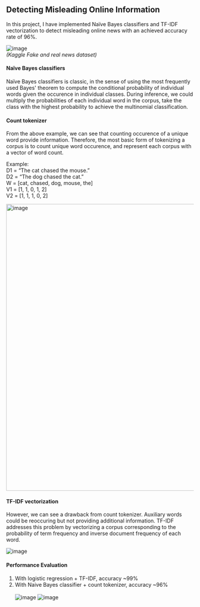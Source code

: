 ## Detecting Misleading Online Information

In this project, I have implemented Naïve Bayes classifiers and TF-IDF vectorization to detect misleading online news with an achieved accuracy rate of 96%.

![image](https://user-images.githubusercontent.com/21034990/228343256-5e1322a9-681f-497c-9d25-21f03190f246.png)<br>
<i>(Kaggle Fake and real news dataset)</i>

#### Naïve Bayes classifiers
Naïve Bayes classifiers is classic, in the sense of using the most frequently used Bayes' theorem to compute the conditional probability of individual words given the occurence in individual classes.  During inference, we could multiply the probabilities of each individual word in the corpus, take the class with the highest probability to achieve the multinomial classification.

#### Count tokenizer  
From the above example, we can see that counting occurence of a unique word provide information.  Therefore, the most basic form of tokenizing a corpus is to count unique word occurence, and represent each corpus with a vector of word count.

Example:<br>
D1 = “The cat chased the mouse.”<br>
D2 = “The dog chased the cat.”<br>
W = [cat, chased, dog, mouse, the]<br>
V1 = [1, 1, 0, 1, 2]<br>
V2 = [1, 1, 1, 0, 2]<br>

<img width="771" alt="image" src="https://user-images.githubusercontent.com/21034990/228344795-9131e74c-dba2-4dad-ae49-5f295d5a7310.png">

#### TF-IDF vectorization
However, we can see a drawback from count tokenizer.  Auxiliary words could be reoccuring but not providing additional information.  TF-IDF addresses this problem by vectorizing a corpus corresponding to the probability of term frequency and inverse document frequency of each word.

![image](https://user-images.githubusercontent.com/21034990/228353402-257dc6d4-422d-4588-8bdb-f06f4ac5d1ff.png)

#### Performance Evaluation
1.  With logistic regression + TF-IDF, accuracy ~99%
2.  With Naive Bayes classifier + count tokenizer, accuracy ~96% <br> <br>
![image](https://user-images.githubusercontent.com/21034990/228355013-9ce150a9-d98a-4a3f-9f58-7bcc131950b5.png)
![image](https://user-images.githubusercontent.com/21034990/228354229-4208cac6-8c7e-4f77-b717-2b264222c7d7.png)
